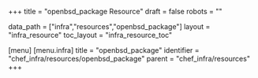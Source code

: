 +++
title = "openbsd_package Resource"
draft = false
robots = ""

data_path = ["infra","resources","openbsd_package"]
layout = "infra_resource"
toc_layout = "infra_resource_toc"

[menu]
  [menu.infra]
    title = "openbsd_package"
    identifier = "chef_infra/resources/openbsd_package"
    parent = "chef_infra/resources"
+++

<!-- The contents of this page are automatically generated from the openbsd_package.yaml file in the data/infra/resources directory. -->
<!-- To suggest a change, edit the https://github.com/chef/chef/blob/main/lib/chef/resource/openbsd_package.rb file and submit a pull request to the https://github.com/chef/chef repository. -->
<!-- markdownlint-disable-file -->
